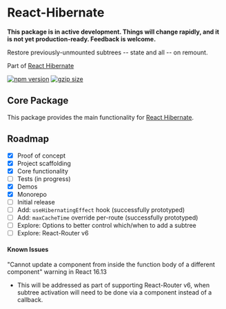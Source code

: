 # React-Hibernate

**This package is in active development. Things will change rapidly, and it is not yet production-ready. Feedback is welcome.**

Restore previously-unmounted subtrees -- state and all -- on remount.

Part of [React Hibernate](https://github.com/spautz/react-hibernate)

[![npm version](https://img.shields.io/npm/v/react-hibernate.svg)](https://www.npmjs.com/package/react-hibernate)
[![gzip size](https://img.shields.io/bundlephobia/minzip/react-hibernate)](https://bundlephobia.com/result?p=react-hibernate@latest)

## Core Package

This package provides the main functionality for [React Hibernate](https://github.com/spautz/react-hibernate).

## Roadmap

- [x] Proof of concept
- [x] Project scaffolding
- [x] Core functionality
- [ ] Tests (in progress)
- [x] Demos
- [x] Monorepo
- [ ] Initial release
- [ ] Add: `useHibernatingEffect` hook (successfully prototyped)
- [ ] Add: `maxCacheTime` override per-route (successfully prototyped)
- [ ] Explore: Options to better control which/when to add a subtree
- [ ] Explore: React-Router v6

#### Known Issues

"Cannot update a component from inside the function body of a different component" warning in React 16.13

- This will be addressed as part of supporting React-Router v6, when subtree activation will need to be done via a
  component instead of a callback.

